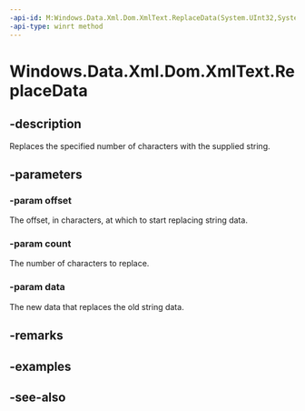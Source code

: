 ----api-id: M:Windows.Data.Xml.Dom.XmlText.ReplaceData(System.UInt32,System.UInt32,System.String)
-api-type: winrt method
---<!-- Method syntaxpublic void ReplaceData(System.UInt32 offset, System.UInt32 count, System.String data)--># Windows.Data.Xml.Dom.XmlText.ReplaceData## -descriptionReplaces the specified number of characters with the supplied string.## -parameters### -param offsetThe offset, in characters, at which to start replacing string data.### -param countThe number of characters to replace.### -param dataThe new data that replaces the old string data.## -remarks## -examples## -see-also